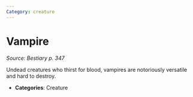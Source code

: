 ```yaml
---
Category: creature
---
```

# Vampire  
*Source: Bestiary p. 347*  

Undead creatures who thirst for blood, vampires are notoriously versatile and hard to destroy.

- **Categories**: Creature